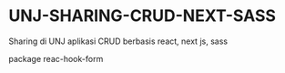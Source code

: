 # UNJ-SHARING-CRUD-NEXT-SASS
Sharing di UNJ aplikasi CRUD berbasis react, next js, sass

package reac-hook-form
